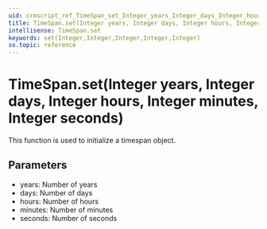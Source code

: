 ```yaml
---
uid: crmscript_ref_TimeSpan_set_Integer_years_Integer_days_Integer_hours_Integer_minutes_Integer_seconds
title: TimeSpan.set(Integer years, Integer days, Integer hours, Integer minutes, Integer seconds)
intellisense: TimeSpan.set
keywords: set(Integer,Integer,Integer,Integer,Integer)
so.topic: reference
---
```


# TimeSpan.set(Integer years, Integer days, Integer hours, Integer minutes, Integer seconds)

This function is used to initialize a timespan object.

## Parameters

* years: Number of years
* days: Number of days
* hours: Number of hours
* minutes: Number of minutes
* seconds: Number of seconds

